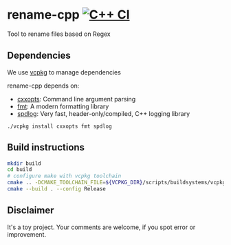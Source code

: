 # rename-cpp [![C++ CI](https://github.com/edmBernard/rename-cpp/workflows/C++%20CI/badge.svg?branch=master)](https://github.com/edmBernard/rename-cpp/actions)

Tool to rename files based on Regex

## Dependencies

We use [vcpkg](https://github.com/Microsoft/vcpkg) to manage dependencies

rename-cpp depends on:
- [cxxopts](https://github.com/jarro2783/cxxopts): Command line argument parsing
- [fmt](https://fmt.dev/latest/index.html): A modern formatting library
- [spdlog](https://github.com/gabime/spdlog): Very fast, header-only/compiled, C++ logging library

```
./vcpkg install cxxopts fmt spdlog
```

## Build instructions

```bash
mkdir build
cd build
# configure make with vcpkg toolchain
cmake .. -DCMAKE_TOOLCHAIN_FILE=${VCPKG_DIR}/scripts/buildsystems/vcpkg.cmake
cmake --build . --config Release
```

## Disclaimer

It's a toy project. Your comments are welcome, if you spot error or improvement.
